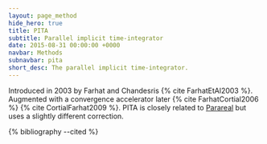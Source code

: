 ```yaml
---
layout: page_method
hide_hero: true
title: PITA
subtitle: Parallel implicit time-integrator
date: 2015-08-31 00:00:00 +0000
navbar: Methods
subnavbar: pita
short_desc: The parallel implicit time-integrator.
---
```


Introduced in 2003 by Farhat and Chandesris {% cite FarhatEtAl2003 %}. Augmented with a convergence accelerator later {% cite FarhatCortial2006 %} {% cite CortialFarhat2009 %}. PITA is closely related to [Parareal](/methods/parareal.html) but uses a slightly different correction.

{% bibliography --cited %}
